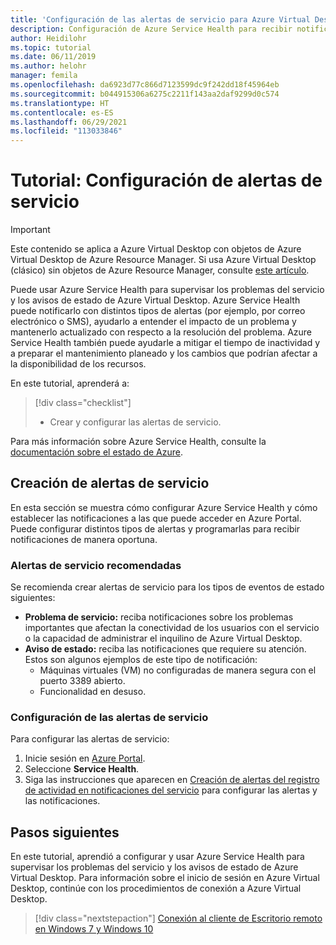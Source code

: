 ```yaml
---
title: 'Configuración de las alertas de servicio para Azure Virtual Desktop: Azure'
description: Configuración de Azure Service Health para recibir notificaciones del servicio de Azure Virtual Desktop.
author: Heidilohr
ms.topic: tutorial
ms.date: 06/11/2019
ms.author: helohr
manager: femila
ms.openlocfilehash: da6923d77c866d7123599dc9f242dd18f45964eb
ms.sourcegitcommit: b044915306a6275c2211f143aa2daf9299d0c574
ms.translationtype: HT
ms.contentlocale: es-ES
ms.lasthandoff: 06/29/2021
ms.locfileid: "113033846"
---
```

# <a name="tutorial-set-up-service-alerts"></a>Tutorial: Configuración de alertas de servicio

>[!IMPORTANT]
>Este contenido se aplica a Azure Virtual Desktop con objetos de Azure Virtual Desktop de Azure Resource Manager. Si usa Azure Virtual Desktop (clásico) sin objetos de Azure Resource Manager, consulte [este artículo](./virtual-desktop-fall-2019/set-up-service-alerts-2019.md).

Puede usar Azure Service Health para supervisar los problemas del servicio y los avisos de estado de Azure Virtual Desktop. Azure Service Health puede notificarlo con distintos tipos de alertas (por ejemplo, por correo electrónico o SMS), ayudarlo a entender el impacto de un problema y mantenerlo actualizado con respecto a la resolución del problema. Azure Service Health también puede ayudarle a mitigar el tiempo de inactividad y a preparar el mantenimiento planeado y los cambios que podrían afectar a la disponibilidad de los recursos.

En este tutorial, aprenderá a:

> [!div class="checklist"]
> * Crear y configurar las alertas de servicio.

Para más información sobre Azure Service Health, consulte la [documentación sobre el estado de Azure](../service-health/index.yml).

## <a name="create-service-alerts"></a>Creación de alertas de servicio

En esta sección se muestra cómo configurar Azure Service Health y cómo establecer las notificaciones a las que puede acceder en Azure Portal. Puede configurar distintos tipos de alertas y programarlas para recibir notificaciones de manera oportuna.

### <a name="recommended-service-alerts"></a>Alertas de servicio recomendadas

Se recomienda crear alertas de servicio para los tipos de eventos de estado siguientes:

- **Problema de servicio:** reciba notificaciones sobre los problemas importantes que afectan la conectividad de los usuarios con el servicio o la capacidad de administrar el inquilino de Azure Virtual Desktop.
- **Aviso de estado:** reciba las notificaciones que requiere su atención. Estos son algunos ejemplos de este tipo de notificación:
    - Máquinas virtuales (VM) no configuradas de manera segura con el puerto 3389 abierto.
    - Funcionalidad en desuso.

### <a name="configure-service-alerts"></a>Configuración de las alertas de servicio

Para configurar las alertas de servicio:

1. Inicie sesión en [Azure Portal](https://portal.azure.com/).
2. Seleccione **Service Health**.
3. Siga las instrucciones que aparecen en [Creación de alertas del registro de actividad en notificaciones del servicio](../service-health/alerts-activity-log-service-notifications-portal.md?toc=%2fazure%2fservice-health%2ftoc.json) para configurar las alertas y las notificaciones.

## <a name="next-steps"></a>Pasos siguientes

En este tutorial, aprendió a configurar y usar Azure Service Health para supervisar los problemas del servicio y los avisos de estado de Azure Virtual Desktop. Para información sobre el inicio de sesión en Azure Virtual Desktop, continúe con los procedimientos de conexión a Azure Virtual Desktop.

> [!div class="nextstepaction"]
> [Conexión al cliente de Escritorio remoto en Windows 7 y Windows 10](./user-documentation/connect-windows-7-10.md)